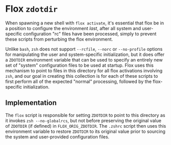 # Flox `zdotdir`

When spawning a new shell with `flox activate`, it's essential that flox
be in a position to configure the environment _last_, after all system and
user-specific configuration "rc" files have been processed, simply to prevent
these scripts from perturbing the flox environment.

Unlike `bash`, `zsh` does not support `--rcfile`, `--norc` or `--no-profile`
options for manipulating the user and system-specific initialization, but it
does offer a `ZDOTDIR` environment variable that can be used to specify an
entirely new set of "system" configuration files to be used at startup.
Flox uses this mechanism to point to files in this directory for all flox
activations involving `zsh`, and our goal in creating this collection is for
each of these scripts to first perform all of the expected "normal" processing,
followed by the flox-specific initialization.

## Implementation

The `flox` script is responsible for setting `ZDOTDIR` to point to this
directory as it invokes `zsh --no-globalrcs`, but not before preserving the
original value of `ZDOTDIR` (if defined) in `FLOX_ORIG_ZDOTDIR`. The `.zshrc`
script then uses this environment variable to restore `ZDOTDIR` to its original
value prior to sourcing the system and user-provided configuration files.
